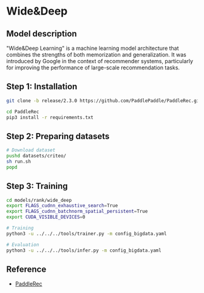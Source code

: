 # Wide&Deep

## Model description

"Wide&Deep Learning" is a machine learning model architecture that combines the strengths of both memorization and
generalization. It was introduced by Google in the context of recommender systems, particularly for improving the
performance of large-scale recommendation tasks.

## Step 1: Installation

```sh
git clone -b release/2.3.0 https://github.com/PaddlePaddle/PaddleRec.git

cd PaddleRec
pip3 install -r requirements.txt
```

## Step 2: Preparing datasets

```sh
# Download dataset
pushd datasets/criteo/
sh run.sh
popd
```

## Step 3: Training

```sh
cd models/rank/wide_deep
export FLAGS_cudnn_exhaustive_search=True
export FLAGS_cudnn_batchnorm_spatial_persistent=True
export CUDA_VISIBLE_DEVICES=0

# Training
python3 -u ../../../tools/trainer.py -m config_bigdata.yaml

# Evaluation
python3 -u ../../../tools/infer.py -m config_bigdata.yaml
```

## Reference

- [PaddleRec](https://github.com/PaddlePaddle/PaddleRec)
